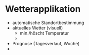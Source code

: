 # Wetterapplikation
- automatische Standortbestimmung
- aktuelles Wetter (visuell)
	- min./höscht Temperatur
	- 
- Prognose (Tagesverlauf, Woche)
- 